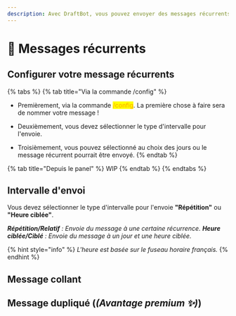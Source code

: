 ```yaml
---
description: Avec DraftBot, vous pouvez envoyer des messages récurrents avec quelques fonctionnalités intéressantes !
---
```


# 🔔 Messages récurrents

## Configurer votre message récurrents
{% tabs %}
{% tab title="Via la commande /config" %}
- Premièrement, via la commande <mark style="color:orange;">/config</mark>. La première chose à faire sera de nommer votre message !

- Deuxièmement, vous devez sélectionner le type d'intervalle pour l'envoie.

- Troisièmement, vous pouvez sélectionné au choix des jours ou le message récurrent pourrait être envoyé.
{% endtab %}

{% tab title="Depuis le panel" %}
WIP
{% endtab %}
{% endtabs %}

## Intervalle d'envoi

Vous devez sélectionner le type d'intervalle pour l'envoie **"Répétition"** ou **"Heure ciblée"**.

***Répétition/Relatif** : Envoie du message à une certaine récurrence.*
***Heure ciblée/Ciblé** : Envoie du message à un jour et une heure ciblée.*

{% hint style="info" %}
*L'heure est basée sur le fuseau horaire français.*
{% endhint %}

## Message collant

## Message dupliqué (*(Avantage premium ✨)*)